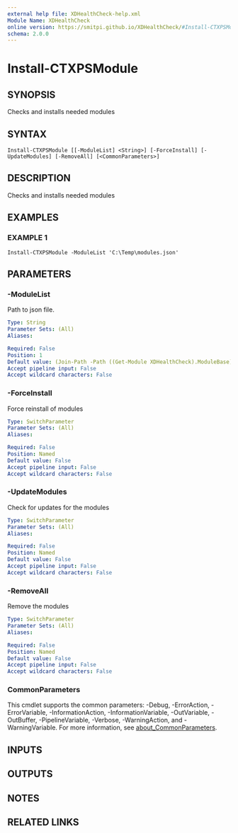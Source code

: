 ```yaml
---
external help file: XDHealthCheck-help.xml
Module Name: XDHealthCheck
online version: https://smitpi.github.io/XDHealthCheck/#Install-CTXPSModule
schema: 2.0.0
---
```


# Install-CTXPSModule

## SYNOPSIS
Checks and installs needed modules

## SYNTAX

```
Install-CTXPSModule [[-ModuleList] <String>] [-ForceInstall] [-UpdateModules] [-RemoveAll] [<CommonParameters>]
```

## DESCRIPTION
Checks and installs needed modules

## EXAMPLES

### EXAMPLE 1
```
Install-CTXPSModule -ModuleList 'C:\Temp\modules.json'
```

## PARAMETERS

### -ModuleList
Path to json file.

```yaml
Type: String
Parameter Sets: (All)
Aliases:

Required: False
Position: 1
Default value: (Join-Path -Path ((Get-Module XDHealthCheck).ModuleBase).ToString() -ChildPath Private\modulelist.json)
Accept pipeline input: False
Accept wildcard characters: False
```

### -ForceInstall
Force reinstall of modules

```yaml
Type: SwitchParameter
Parameter Sets: (All)
Aliases:

Required: False
Position: Named
Default value: False
Accept pipeline input: False
Accept wildcard characters: False
```

### -UpdateModules
Check for updates for the modules

```yaml
Type: SwitchParameter
Parameter Sets: (All)
Aliases:

Required: False
Position: Named
Default value: False
Accept pipeline input: False
Accept wildcard characters: False
```

### -RemoveAll
Remove the modules

```yaml
Type: SwitchParameter
Parameter Sets: (All)
Aliases:

Required: False
Position: Named
Default value: False
Accept pipeline input: False
Accept wildcard characters: False
```

### CommonParameters
This cmdlet supports the common parameters: -Debug, -ErrorAction, -ErrorVariable, -InformationAction, -InformationVariable, -OutVariable, -OutBuffer, -PipelineVariable, -Verbose, -WarningAction, and -WarningVariable. For more information, see [about_CommonParameters](http://go.microsoft.com/fwlink/?LinkID=113216).

## INPUTS

## OUTPUTS

## NOTES

## RELATED LINKS

